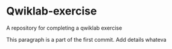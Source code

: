 # Qwiklab-exercise
A repository for completing a qwiklab exercise

This paragraph is a part of the first commit.
Add details whateva
